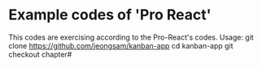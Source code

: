 Example codes of 'Pro React'
============================
This codes are exercising according to the Pro-React's codes.
Usage:
git clone https://github.com/jeongsam/kanban-app
cd kanban-app
git checkout chapter#